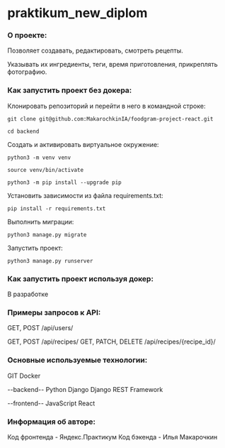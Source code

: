 # praktikum_new_diplom


### О проекте:

Позволяет создавать, редактировать, смотреть рецепты.

Указывать их ингредиенты, теги, время приготовления, прикреплять фотографию.

### Как запустить проект без докера:

Клонировать репозиторий и перейти в него в командной строке:

```
git clone git@github.com:MakarochkinIA/foodgram-project-react.git
```

```
cd backend
```

Cоздать и активировать виртуальное окружение:

```
python3 -m venv venv
```

```
source venv/bin/activate
```

```
python3 -m pip install --upgrade pip
```

Установить зависимости из файла requirements.txt:

```
pip install -r requirements.txt
```

Выполнить миграции:

```
python3 manage.py migrate
```

Запустить проект:

```
python3 manage.py runserver
```

### Как запустить проект используя докер:

В разработке

### Примеры запросов к API:

GET, POST /api/users/

GET, POST /api/recipes/
GET, PATCH, DELETE  /api/recipes/{recipe_id}/

### Основные используемые технологии:
GIT
Docker

--backend--
Python
Django
Django REST Framework

--frontend--
JavaScript
React

### Информация об авторе:
Код фронтенда - Яндекс.Практикум
Код бэкенда  - Илья Макарочкин
